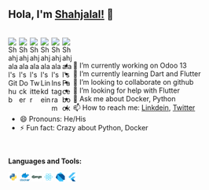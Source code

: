 ## Hola, I'm [Shahjalal!](https://shahjalalh.github.io) 👋

<br/>

<a href="https://github.com/shahjalalh">
  <img align="left" alt="Shahjalal's Github" width="22px" src="https://cdn.jsdelivr.net/npm/simple-icons@v3/icons/github.svg" />
</a>
<a href="https://hub.docker.com/u/shahjalalh">
  <img align="left" alt="Shahjalal's Docker" width="22px" src="https://cdn.jsdelivr.net/npm/simple-icons@v3/icons/docker.svg" />
</a>
<a href="https://twitter.com/shahjalalh/">
  <img align="left" alt="Shahjalal's Twitter" width="22px" src="https://cdn.jsdelivr.net/npm/simple-icons@v3/icons/twitter.svg" />
</a>
<a href="https://www.linkedin.com/in/shahjalal-hossain-3aa76139/">
  <img align="left" alt="Shahjalal's Linkdein" width="22px" src="https://cdn.jsdelivr.net/npm/simple-icons@v3/icons/linkedin.svg" />
</a>
<a href="https://www.instagram.com/shahjalalhpy/">
  <img align="left" alt="Shahjalal's Instagram" width="22px" src="https://cdn.jsdelivr.net/npm/simple-icons@v3/icons/instagram.svg" />
</a>
<a href="https://www.facebook.com/shahjalalh">
  <img align="left" alt="Shahjalal's Facebook" width="22px" src="https://cdn.jsdelivr.net/npm/simple-icons@v3/icons/facebook.svg" />
</a>


<br/>
<br/>

- 🔭 I’m currently working on Odoo 13
- 🌱 I’m currently learning Dart and Flutter
- 👯 I’m looking to collaborate on github
- 🤔 I’m looking for help with Flutter
- 💬 Ask me about Docker, Python
- 📫 How to reach me: [Linkdein](https://www.linkedin.com/in/shahjalal-hossain-3aa76139), [Twitter](https://twitter.com/shahjalalh)
- 😄 Pronouns: He/His
- ⚡ Fun fact: Crazy about Python, Docker

<br/>

**Languages and Tools:**

<code><img height="20" src="https://raw.githubusercontent.com/github/explore/80688e429a7d4ef2fca1e82350fe8e3517d3494d/topics/python/python.png"></code>
<code><img height="20" src="https://raw.githubusercontent.com/github/explore/80688e429a7d4ef2fca1e82350fe8e3517d3494d/topics/docker/docker.png"></code>
<code><img height="20" src="https://raw.githubusercontent.com/github/explore/80688e429a7d4ef2fca1e82350fe8e3517d3494d/topics/django/django.png"></code>
<code><img height="20" src="https://raw.githubusercontent.com/github/explore/80688e429a7d4ef2fca1e82350fe8e3517d3494d/topics/react/react.png"></code>
<code><img height="20" src="https://raw.githubusercontent.com/github/explore/80688e429a7d4ef2fca1e82350fe8e3517d3494d/topics/dart/dart.png"></code>
<code><img height="20" src="https://raw.githubusercontent.com/github/explore/80688e429a7d4ef2fca1e82350fe8e3517d3494d/topics/flutter/flutter.png"></code>

<!--
**shahjalalh/shahjalalh** is a ✨ _special_ ✨ repository because its `README.md` (this file) appears on your GitHub profile.

Here are some ideas to get you started:

- 🔭 I’m currently working on ...
- 🌱 I’m currently learning ...
- 👯 I’m looking to collaborate on ...
- 🤔 I’m looking for help with ...
- 💬 Ask me about ...
- 📫 How to reach me: ...
- 😄 Pronouns: ...
- ⚡ Fun fact: ...
-->
